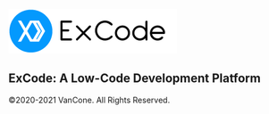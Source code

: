 ![excode-logo](docs/logo/logo.png)

## ExCode: A Low-Code Development Platform

&copy;2020-2021 VanCone. All Rights Reserved.

